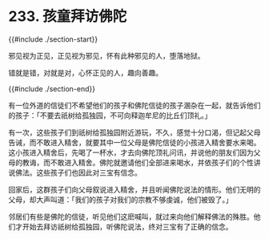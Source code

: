 # 233. 孩童拜访佛陀
{{#include ./section-start}}

邪见视为正见，正见视为邪见，怀有此种邪见的人，堕落地狱。



错就是错，对就是对，心怀正见的人，趣向善趣。

{{#include ./section-end}}

有一位外道的信徒们不希望他们的孩子和佛陀信徒的孩子溷杂在一起，就告诉他们的孩子：「不要去祇树给孤独园，不可向释迦牟尼的比丘们顶礼。」

有一次，这些孩子们到祇树给孤独园附近游玩，不久，感觉十分口渴，但记起父母告诫，而不敢进入精舍，就要其中一位父母是佛陀信徒的小孩进入精舍要水来喝。这小孩进入精舍后，先喝了一杯水，才去向佛陀顶礼问讯，并说他的朋友们因为父母的教诲，而不敢进入精舍。佛陀就邀请他们全部进来喝水，并依孩子们的个性讲说佛法。这些孩子们也因此对三宝有信念。

回家后，这群孩子们向父母叙说进入精舍，并且听闻佛陀说法的情形。他们无明的父母，却大声叫道：「我们的孩子对我们的宗教不够虔诚，他们被毁了。」

邻居们有些是佛陀的信徒，听见他们这麽喊叫，就过来向他们解释佛法的殊胜。他们才开始去拜访祇树给孤独园，听佛陀说法，终对三宝有了正确的信念。

